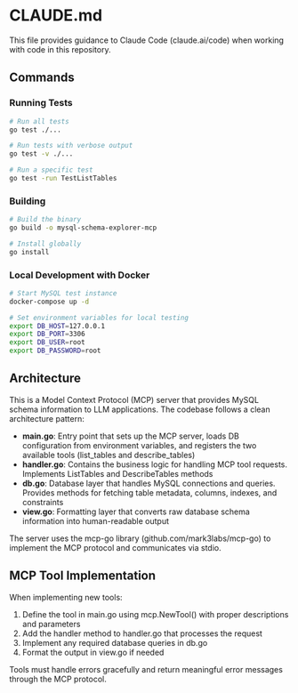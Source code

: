# CLAUDE.md

This file provides guidance to Claude Code (claude.ai/code) when working with code in this repository.

## Commands

### Running Tests
```bash
# Run all tests
go test ./...

# Run tests with verbose output
go test -v ./...

# Run a specific test
go test -run TestListTables
```

### Building
```bash
# Build the binary
go build -o mysql-schema-explorer-mcp

# Install globally
go install
```

### Local Development with Docker
```bash
# Start MySQL test instance
docker-compose up -d

# Set environment variables for local testing
export DB_HOST=127.0.0.1
export DB_PORT=3306
export DB_USER=root
export DB_PASSWORD=root
```

## Architecture

This is a Model Context Protocol (MCP) server that provides MySQL schema information to LLM applications. The codebase follows a clean architecture pattern:

- **main.go**: Entry point that sets up the MCP server, loads DB configuration from environment variables, and registers the two available tools (list_tables and describe_tables)
- **handler.go**: Contains the business logic for handling MCP tool requests. Implements ListTables and DescribeTables methods
- **db.go**: Database layer that handles MySQL connections and queries. Provides methods for fetching table metadata, columns, indexes, and constraints
- **view.go**: Formatting layer that converts raw database schema information into human-readable output

The server uses the mcp-go library (github.com/mark3labs/mcp-go) to implement the MCP protocol and communicates via stdio.

## MCP Tool Implementation

When implementing new tools:
1. Define the tool in main.go using mcp.NewTool() with proper descriptions and parameters
2. Add the handler method to handler.go that processes the request
3. Implement any required database queries in db.go
4. Format the output in view.go if needed

Tools must handle errors gracefully and return meaningful error messages through the MCP protocol.